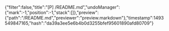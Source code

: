 {"filter":false,"title":"[P] /README.md","undoManager":{"mark":-1,"position":-1,"stack":[]},"preview":{"path":"/README.md","previewer":"preview.markdown"},"timestamp":1493549847165,"hash":"da39a3ee5e6b4b0d3255bfef95601890afd80709"}